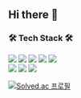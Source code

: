 <!--
![eunyoung23's github stats](https://github-readme-stats.vercel.app/api?username=eunyoung23&show_icons=true&hide=stars)
[![Top Langs](https://github-readme-stats.vercel.app/api/top-langs/?username=eunyoung23)](https://github.com/anuraghazra/github-readme-stats)
-->

<h2>Hi there 👐</h2>

<div align=left> 
<h3>🛠️ Tech Stack 🛠️</h3>
  <img src="https://img.shields.io/badge/JAVA-007396?style=flat-square&logo=java&logoColor=white">
  <img src="https://img.shields.io/badge/Spring-6DB33F?style=flat-squaree&logo=Spring&logoColor=white">
  <img src="https://img.shields.io/badge/Spring Boot-6DB33F?style=flat-square&logo=Spring Boot&logoColor=white">
  <img src="https://img.shields.io/badge/MySQL-4479A1?style=flat-square&logo=MySQL&logoColor=white">
  <img src="https://img.shields.io/badge/Python-3776AB?style=flat-square&logo=Python&logoColor=white">
<br>
  <img src="https://img.shields.io/badge/AWS-232F3E?style=flat-square&logo=AWS&logoColor=white"/>  
  <img src="https://img.shields.io/badge/Git-F05032?style=flat-square&logo=Git&logoColor=white"/>
  <img src="https://img.shields.io/badge/Swift-F05138?style=flat-square&logo=Swift&logoColor=white"/>  
<br>

[![Solved.ac
프로필](http://mazassumnida.wtf/api/mini/generate_badge?boj={eun233})](https://solved.ac/{eun233})


